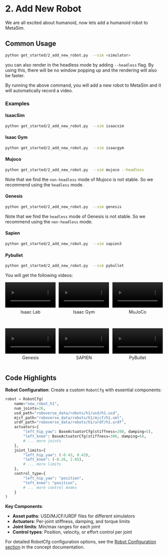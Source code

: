 # 2. Add New Robot
We are all excited about humanoid, now lets add a humanoid robot to MetaSim.

## Common Usage

```bash
python get_started/2_add_new_robot.py  --sim <simulator>
```
you can also render in the headless mode by adding `--headless` flag. By using this, there will be no window popping up and the rendering will also be faster.

By running the above command, you will add a new robot to MetaSim and it will automatically record a video.


### Examples

#### IsaacSim
```bash
python get_started/2_add_new_robot.py  --sim isaacsim
```

#### Isaac Gym
```bash
python get_started/2_add_new_robot.py  --sim isaacgym
```

#### Mujoco
```bash
python get_started/2_add_new_robot.py  --sim mujoco --headless
```
Note that we find the `non-headless` mode of Mujoco is not stable. So we recommend using the `headless` mode.

#### Genesis
```bash
python get_started/2_add_new_robot.py  --sim genesis
```
Note that we find the `headless` mode of Genesis is not stable. So we recommend using the `non-headless` mode.

#### Sapien
```bash
python get_started/2_add_new_robot.py  --sim sapien3
```

#### Pybullet
```bash
python get_started/2_add_new_robot.py  --sim pybullet
```


You will get the following videos:

<div style="display: flex; flex-wrap: wrap; justify-content: space-between; gap: 10px;">
    <div style="display: flex; justify-content: space-between; width: 100%; margin-bottom: 20px;">
        <div style="width: 32%; text-align: center;">
            <video width="100%" autoplay loop muted playsinline>
                <source src="https://roboverse.wiki/_static/standard_output/2_add_new_robot_isaaclab.mp4" type="video/mp4">
            </video>
            <p style="margin-top: 5px;">Isaac Lab</p>
        </div>
        <div style="width: 32%; text-align: center;">
            <video width="100%" autoplay loop muted playsinline>
                <source src="https://roboverse.wiki/_static/standard_output/2_add_new_robot_isaacgym.mp4" type="video/mp4">
            </video>
            <p style="margin-top: 5px;">Isaac Gym</p>
        </div>
        <div style="width: 32%; text-align: center;">
            <video width="100%" autoplay loop muted playsinline>
                <source src="https://roboverse.wiki/_static/standard_output/2_add_new_robot_mujoco.mp4" type="video/mp4">
            </video>
            <p style="margin-top: 5px;">MuJoCo</p>
        </div>
    </div>
    <div style="display: flex; justify-content: space-between; width: 100%;">
        <div style="width: 32%; text-align: center;">
            <video width="100%" autoplay loop muted playsinline>
                <source src="https://roboverse.wiki/_static/standard_output/2_add_new_robot_genesis.mp4" type="video/mp4">
            </video>
            <p style="margin-top: 5px;">Genesis</p>
        </div>
        <div style="width: 32%; text-align: center;">
            <video width="100%" autoplay loop muted playsinline>
                <source src="https://roboverse.wiki/_static/standard_output/2_add_new_robot_sapien3.mp4" type="video/mp4">
            </video>
            <p style="margin-top: 5px;">SAPIEN</p>
        </div>
        <div style="width: 32%; text-align: center;">
            <video width="100%" autoplay loop muted playsinline>
                <source src="https://roboverse.wiki/_static/standard_output/2_add_new_robot_pybullet.mp4" type="video/mp4">
            </video>
            <p style="margin-top: 5px;">PyBullet</p>
        </div>
    </div>
</div>

## Code Highlights

**Robot Configuration**: Create a custom `RobotCfg` with essential components:
```python
robot = RobotCfg(
    name="new_robot_h1",
    num_joints=26,
    usd_path="roboverse_data/robots/h1/usd/h1.usd",
    mjcf_path="roboverse_data/robots/h1/mjcf/h1.xml", 
    urdf_path="roboverse_data/robots/h1/urdf/h1.urdf",
    actuators={
        "left_hip_yaw": BaseActuatorCfg(stiffness=200, damping=5),
        "left_knee": BaseActuatorCfg(stiffness=300, damping=6),
        # ... more joints
    },
    joint_limits={
        "left_hip_yaw": (-0.43, 0.43),
        "left_knee": (-0.26, 2.05),
        # ... more limits
    },
    control_type={
        "left_hip_yaw": "position",
        "left_knee": "position",
        # ... more control modes
    }
)
```

**Key Components**:
- **Asset paths**: USD/MJCF/URDF files for different simulators
- **Actuators**: Per-joint stiffness, damping, and torque limits
- **Joint limits**: Min/max ranges for each joint
- **Control types**: Position, velocity, or effort control per joint

For detailed RobotCfg configuration options, see the [Robot Configuration section](../../concept/config.md#robot-configuration-specification) in the concept documentation.


